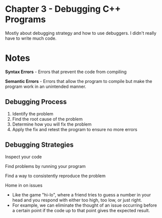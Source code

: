 # Chapter 3 -  Debugging C++ Programs

Mostly about debugging strategy and how to use debuggers.
I didn't really have to write much code.

# Notes

**Syntax Errors** - Errors that prevent the code from compiling

**Semantic Errors** - Errors that allow the program to compile but make the program work in an unintended manner. 

## Debugging Process

1. Identify the problem
2. Find the root cause of the problem
3. Determine how you will fix the problem
4. Apply the fix and retest the program to ensure no more errors

## Debugging Strategies

Inspect your code

Find problems by running your program

Find a way to consistently reproduce the problem

Home in on issues
- Like the game "hi-lo", where a friend tries to guess a number in your head and you respond with either too high, too low, or just right.
- For example, we can eliminate the thought of an issue occurring before a certain point if the code up to that point gives the expected result.
